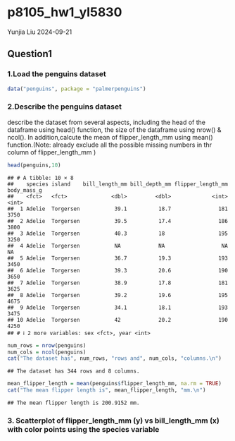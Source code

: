 p8105_hw1_yl5830
================
Yunjia Liu
2024-09-21

## Question1

### 1.Load the penguins dataset

``` r
data("penguins", package = "palmerpenguins")
```

### 2.Describe the penguins dataset

describe the dataset from several aspects, including the head of the
dataframe using head() function, the size of the dataframe using nrow()
& ncol(). In addition,calcute the mean of flipper_length_mm using mean()
function.(Note: already exclude all the possible missing numbers in thr
column of flipper_length_mm )

``` r
head(penguins,10)
```

    ## # A tibble: 10 × 8
    ##    species island    bill_length_mm bill_depth_mm flipper_length_mm body_mass_g
    ##    <fct>   <fct>              <dbl>         <dbl>             <int>       <int>
    ##  1 Adelie  Torgersen           39.1          18.7               181        3750
    ##  2 Adelie  Torgersen           39.5          17.4               186        3800
    ##  3 Adelie  Torgersen           40.3          18                 195        3250
    ##  4 Adelie  Torgersen           NA            NA                  NA          NA
    ##  5 Adelie  Torgersen           36.7          19.3               193        3450
    ##  6 Adelie  Torgersen           39.3          20.6               190        3650
    ##  7 Adelie  Torgersen           38.9          17.8               181        3625
    ##  8 Adelie  Torgersen           39.2          19.6               195        4675
    ##  9 Adelie  Torgersen           34.1          18.1               193        3475
    ## 10 Adelie  Torgersen           42            20.2               190        4250
    ## # ℹ 2 more variables: sex <fct>, year <int>

``` r
num_rows = nrow(penguins)
num_cols = ncol(penguins)
cat("The dataset has", num_rows, "rows and", num_cols, "columns.\n")
```

    ## The dataset has 344 rows and 8 columns.

``` r
mean_flipper_length = mean(penguins$flipper_length_mm, na.rm = TRUE)
cat("The mean flipper length is", mean_flipper_length, "mm.\n")
```

    ## The mean flipper length is 200.9152 mm.

### 3. Scatterplot of flipper_length_mm (y) vs bill_length_mm (x) with color points using the species variable
